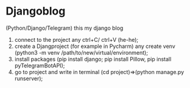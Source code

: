 # Djangoblog
(Python/Django/Telegram)
this my django blog

1) connect to the project any ctrl+C/ ctrl+V (he-he);
2) create a Djangproject (for example in Pycharm) any create venv (python3 -m venv /path/to/new/virtual/environment);
3) install packages (pip install django; pip install Pillow, pip install pyTelegramBotAPI);
4) go to project and write in terminal (cd project)=>(python manage.py runserver);
